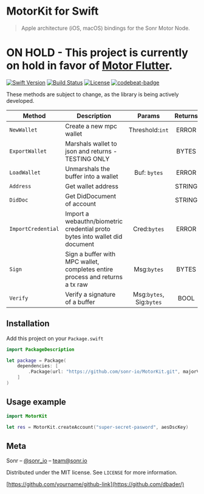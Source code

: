 # MotorKit for Swift
> Apple architecture (iOS, macOS) bindings for the Sonr Motor Node.

# ON HOLD - This project is currently on hold in favor of [Motor Flutter](https://github.com/sonr-io/motor-flutter).

[![Swift Version][swift-image]][swift-url]
[![Build Status][travis-image]][travis-url]
[![License][license-image]][license-url]
[![codebeat-badge][codebeat-image]][codebeat-url]

These methods are subject to change, as the library is being actively developed.

| **Method**         | **Description**                                                              |        **Params**        | **Returns** |
|--------------------|------------------------------------------------------------------------------|:------------------------:|:-----------:|
| `NewWallet`        | Create a new mpc wallet                                                      |      Threshold:`int`     |    ERROR    |
| `ExportWallet`     | Marshals wallet to json and returns - TESTING ONLY                           |                          |    BYTES    |
| `LoadWallet`       | Unmarshals the buffer into a wallet                                          |       Buf: `bytes`       |    ERROR    |
| `Address`          | Get wallet address                                                           |                          |    STRING   |
| `DidDoc`           | Get DidDocument of account                                                   |                          |    STRING   |
| `ImportCredential` | Import a webauthn/biometric credential proto bytes into wallet did document  |       Cred:`bytes`       |    ERROR    |
| `Sign`             | Sign a buffer with MPC wallet, completes entire process and returns a tx raw |        Msg:`bytes`       |    BYTES    |
| `Verify`           | Verify a signature of a buffer                                               | Msg:`bytes`, Sig:`bytes` |     BOOL    |


## Installation

Add this project on your `Package.swift`

```swift
import PackageDescription

let package = Package(
    dependencies: [
        .Package(url: "https://github.com/sonr-io/MotorKit.git", majorVersion: 0, minor: 4)
    ]
)
```

## Usage example


```swift
import MotorKit

let res = MotorKit.createAccount("super-secret-pasword", aesDscKey)
```

## Meta

Sonr – [@sonr_io](https://twitter.com/sonr_io) – team@sonr.io

Distributed under the MIT license. See ``LICENSE`` for more information.

[https://github.com/yourname/github-link](https://github.com/dbader/)

[swift-image]:https://img.shields.io/badge/swift-5.0-orange.svg
[swift-url]: https://swift.org/
[license-image]: https://img.shields.io/badge/License-MIT-blue.svg
[license-url]: LICENSE
[travis-image]: https://img.shields.io/travis/dbader/node-datadog-metrics/master.svg
[travis-url]: https://travis-ci.org/dbader/node-datadog-metrics
[codebeat-image]: https://codebeat.co/badges/c19b47ea-2f9d-45df-8458-b2d952fe9dad
[codebeat-url]: https://codebeat.co/projects/github-com-vsouza-awesomeios-com
